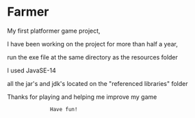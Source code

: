 # Farmer

My first platformer game project,

I have been working on the project for more than half a year,

run the exe file at the same directory as the resources folder

I used JavaSE-14

all the jar's and jdk's located on the "referenced libraries" folder

Thanks for playing and helping me improve my game

                  Have fun!


